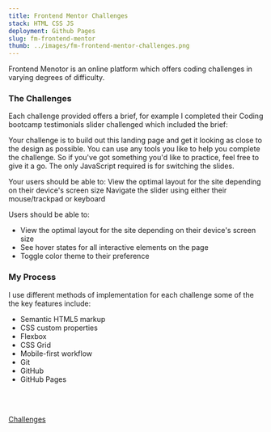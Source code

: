 ```yaml
---
title: Frontend Mentor Challenges
stack: HTML CSS JS
deployment: Github Pages
slug: fm-frontend-mentor
thumb: ../images/fm-frontend-mentor-challenges.png
---
```




Frontend Menotor is an online platform which offers coding challenges in varying degrees of difficulty. 

### The Challenges

Each challenge provided offers a brief, for example I completed their Coding bootcamp testimonials slider challenged which included the brief:

Your challenge is to build out this landing page and get it looking as close to the design as possible.
You can use any tools you like to help you complete the challenge. So if you've got something you'd like
to practice, feel free to give it a go. The only JavaScript required is for switching the slides.

Your users should be able to:
View the optimal layout for the site depending on their device's screen size
Navigate the slider using either their mouse/trackpad or keyboard

Users should be able to:

- View the optimal layout for the site depending on their device's screen size
- See hover states for all interactive elements on the page
- Toggle color theme to their preference

### My Process

I use different methods of implementation for each challenge some of the the key features include:

- Semantic HTML5 markup
- CSS custom properties
- Flexbox
- CSS Grid
- Mobile-first workflow
- Git
- GitHub
- GitHub Pages

<br/>
<br/>

[Challenges](https://www.frontendmentor.io/profile/AliceMenzie)
